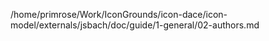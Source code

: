 /home/primrose/Work/IconGrounds/icon-dace/icon-model/externals/jsbach/doc/guide/1-general/02-authors.md